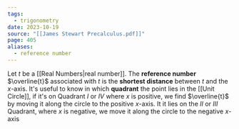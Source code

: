 ```yaml
---
tags:
  - trigonometry
date: 2023-10-19
source: "[[James Stewart Precalculus.pdf]]"
page: 405
aliases:
  - reference number
---
```

Let $t$ be a [[Real Numbers|real number]]. The **reference number** $\overline{t}$ associated with $t$ is the **shortest distance** between $t$ and the $x$-axis.
It's useful to know in which **quadrant** the point lies in the [[Unit Circle]], if it's on Quadrant $I$ or $IV$ where $x$ is positive, we find $\overline{t}$ by moving it along the circle to the positive $x$-axis.
It it lies on the $II$ or $III$ Quadrant, where $x$ is negative, we move it along the circle to the negative $x$-axis
